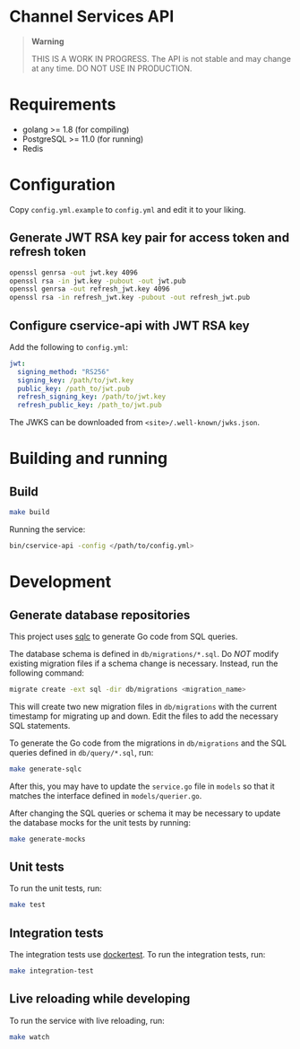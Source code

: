 Channel Services API
====================
> **Warning**
> 
> THIS IS A WORK IN PROGRESS.  The API is not stable and may change at any time.
> DO NOT USE IN PRODUCTION.

# Requirements
- golang >= 1.8 (for compiling)
- PostgreSQL >= 11.0 (for running)
- Redis

# Configuration

Copy `config.yml.example` to `config.yml` and edit it to your liking.

## Generate JWT RSA key pair for access token and refresh token

```bash
openssl genrsa -out jwt.key 4096
openssl rsa -in jwt.key -pubout -out jwt.pub
openssl genrsa -out refresh_jwt.key 4096
openssl rsa -in refresh_jwt.key -pubout -out refresh_jwt.pub
```

## Configure cservice-api with JWT RSA key

Add the following to `config.yml`:

```yaml
jwt:
  signing_method: "RS256"
  signing_key: /path/to/jwt.key
  public_key: /path_to/jwt.pub
  refresh_signing_key: /path/to/jwt.key
  refresh_public_key: /path_to/jwt.pub
```

The JWKS can be downloaded from `<site>/.well-known/jwks.json`.

# Building and running

## Build

```bash
make build
```

Running the service:

```bash 
bin/cservice-api -config </path/to/config.yml>
```

# Development

## Generate database repositories

This project uses [sqlc](https://docs.sqlc.dev/en/stable/) to generate Go code from SQL queries.

The database schema is defined in `db/migrations/*.sql`. Do *NOT* modify existing
migration files if a schema change is necessary. Instead, run the following command:

````bash
migrate create -ext sql -dir db/migrations <migration_name>
````

This will create two new migration files in `db/migrations` with the current timestamp 
for migrating up and down. Edit the files to add the necessary SQL statements.

To generate the Go code from the migrations in `db/migrations` and the SQL queries 
defined in `db/query/*.sql`, run:

```bash
make generate-sqlc
```

After this, you may have to update the `service.go` file in `models` so that it
matches the interface defined in `models/querier.go`.

After changing the SQL queries or schema it may be necessary to update the database
mocks for the unit tests by running:

```bash
make generate-mocks
```
## Unit tests

To run the unit tests, run:

```bash
make test
```

## Integration tests

The integration tests use [dockertest](https://github.com/ory/dockertest).
To run the integration tests, run:

```bash
make integration-test
```

## Live reloading while developing

To run the service with live reloading, run:

```bash
make watch
```
